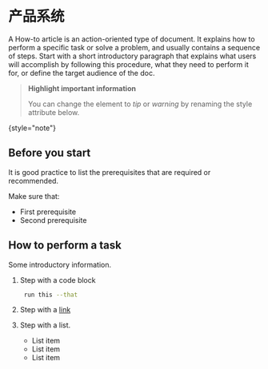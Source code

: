 # 产品系统

A How-to article is an action-oriented type of document.
It explains how to perform a specific task or solve a problem, and usually contains a sequence of steps.
Start with a short introductory paragraph that explains what users will accomplish by following this procedure,
what they need to perform it for, or define the target audience of the doc.

> **Highlight important information**
>
> You can change the element to *tip* or *warning* by renaming the style attribute below.
>
{style="note"}

## Before you start

It is good practice to list the prerequisites that are required or recommended.

Make sure that:
- First prerequisite
- Second prerequisite

## How to perform a task

Some introductory information.

1. Step with a code block

   ```bash
    run this --that
   ```

2. Step with a [link](https://www.jetbrains.com)

3. Step with a list.
   - List item
   - List item
   - List item